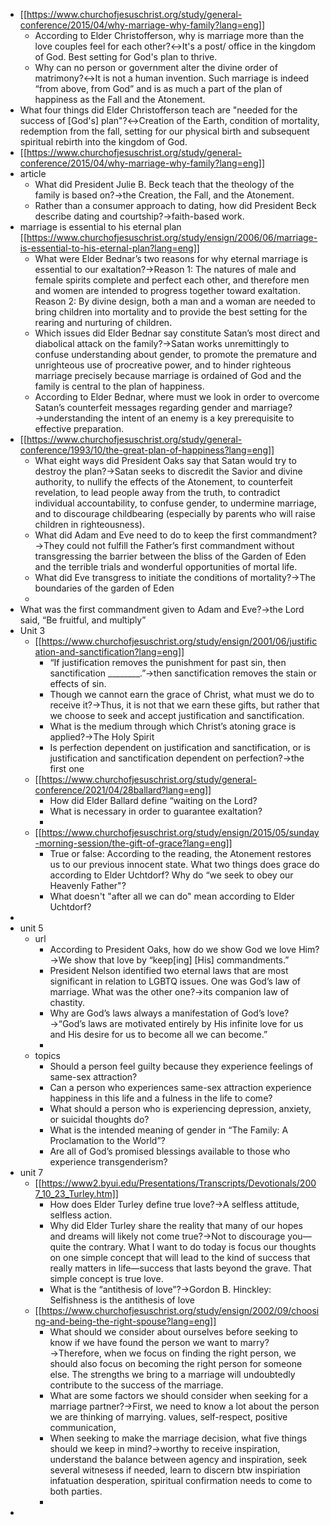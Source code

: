- [[https://www.churchofjesuschrist.org/study/general-conference/2015/04/why-marriage-why-family?lang=eng]]
    - According to Elder Christofferson, why is marriage more than the love couples feel for each other?↔It's a post/ office in the kingdom of God. Best setting for God's plan to thrive. 
    - Why can no person or government alter the divine order of matrimony?↔It is not a human invention. Such marriage is indeed “from above, from God” and is as much a part of the plan of happiness as the Fall and the Atonement.
- What four things did Elder Christofferson teach are "needed for the success of [God's] plan"?↔Creation of the Earth, condition of mortality, redemption from the fall, setting for our physical birth and subsequent spiritual rebirth into the kingdom of God.
- [[https://www.churchofjesuschrist.org/study/general-conference/2015/04/why-marriage-why-family?lang=eng]]
- article
    - What did President Julie B. Beck teach that the theology of the family is based on?→the Creation, the Fall, and the Atonement.
    - Rather than a consumer approach to dating, how did President Beck describe dating and courtship?→faith-based work.
- marriage is essential to his eternal plan [[https://www.churchofjesuschrist.org/study/ensign/2006/06/marriage-is-essential-to-his-eternal-plan?lang=eng]] 
    - What were Elder Bednar’s two reasons for why eternal marriage is essential to our exaltation?→Reason 1: The natures of male and female spirits complete and perfect each other, and therefore men and women are intended to progress together toward exaltation. Reason 2: By divine design, both a man and a woman are needed to bring children into mortality and to provide the best setting for the rearing and nurturing of children.
    - Which issues did Elder Bednar say constitute Satan’s most direct and diabolical attack on the family?→Satan works unremittingly to confuse understanding about gender, to promote the premature and unrighteous use of procreative power, and to hinder righteous marriage precisely because marriage is ordained of God and the family is central to the plan of happiness.
    - According to Elder Bednar, where must we look in order to overcome Satan’s counterfeit messages regarding gender and marriage?→understanding the intent of an enemy is a key prerequisite to effective preparation.
- [[https://www.churchofjesuschrist.org/study/general-conference/1993/10/the-great-plan-of-happiness?lang=eng]]
    - What eight ways did President Oaks say that Satan would try to destroy the plan?→Satan seeks to discredit the Savior and divine authority, to nullify the effects of the Atonement, to counterfeit revelation, to lead people away from the truth, to contradict individual accountability, to confuse gender, to undermine marriage, and to discourage childbearing (especially by parents who will raise children in righteousness).
    - What did Adam and Eve need to do to keep the first commandment?→They could not fulfill the Father’s first commandment without transgressing the barrier between the bliss of the Garden of Eden and the terrible trials and wonderful opportunities of mortal life.
    - What did Eve transgress to initiate the conditions of mortality?→The boundaries of the garden of Eden
    - 
- What was the first commandment given to Adam and Eve?→the Lord said, “Be fruitful, and multiply”
- Unit 3
    - [[https://www.churchofjesuschrist.org/study/ensign/2001/06/justification-and-sanctification?lang=eng]]
        - “If justification removes the punishment for past sin, then sanctification ________.”→then sanctification removes the stain or effects of sin.
        - Though we cannot earn the grace of Christ, what must we do to receive it?→Thus, it is not that we earn these gifts, but rather that we choose to seek and accept justification and sanctification.
        - What is the medium through which Christ’s atoning grace is applied?→The Holy Spirit
        - Is perfection dependent on justification and sanctification, or is justification and sanctification dependent on perfection?→the first one
    - [[https://www.churchofjesuschrist.org/study/general-conference/2021/04/28ballard?lang=eng]]
        - How did Elder Ballard define “waiting on the Lord?
        - What is necessary in order to guarantee exaltation?
        - 
    - [[https://www.churchofjesuschrist.org/study/ensign/2015/05/sunday-morning-session/the-gift-of-grace?lang=eng]]
        - True or false: According to the reading, the Atonement restores us to our previous innocent state.
What two things does grace do according to Elder Uchtdorf?
Why do “we seek to obey our Heavenly Father"?
        - What doesn't "after all we can do" mean according to Elder Uchtdorf?
- 
- unit 5
    - url
        - According to President Oaks, how do we show God we love Him?→We show that love by “keep[ing] [His] commandments.”
        - President Nelson identified two eternal laws that are most significant in relation to LGBTQ issues. One was God’s law of marriage. What was the other one?→its companion law of chastity.
        - Why are God’s laws always a manifestation of God’s love?→“God’s laws are motivated entirely by His infinite love for us and His desire for us to become all we can become.”
        - 
    - topics
        - Should a person feel guilty because they experience feelings of same-sex attraction?
        - Can a person who experiences same-sex attraction experience happiness in this life and a fulness in the life to come?
        - What should a person who is experiencing depression, anxiety, or suicidal thoughts do?
        - What is the intended meaning of gender in “The Family: A Proclamation to the World”?
        - Are all of God’s promised blessings available to those who experience transgenderism?
- unit 7
    - [[https://www2.byui.edu/Presentations/Transcripts/Devotionals/2007_10_23_Turley.htm]]
        - How does Elder Turley define true love?→A selfless attitude, selfless action.
        - Why did Elder Turley share the reality that many of our hopes and dreams will likely not come true?→Not to discourage you—quite the contrary. What I want to do today is focus our thoughts on one simple concept that will lead to the kind of success that really matters in life—success that lasts beyond the grave. That simple concept is true love.
        - What is the “antithesis of love”?→Gordon B. Hinckley: Selfishness is the antithesis of love
    - [[https://www.churchofjesuschrist.org/study/ensign/2002/09/choosing-and-being-the-right-spouse?lang=eng]] 
        - What should we consider about ourselves before seeking to know if we have found the person we want to marry?→Therefore, when we focus on finding the right person, we should also focus on becoming the right person for someone else. The strengths we bring to a marriage will undoubtedly contribute to the success of the marriage.
        - What are some factors we should consider when seeking for a marriage partner?→First, we need to know a lot about the person we are thinking of marrying. values, self-respect, positive communication, 
        - When seeking to make the marriage decision, what five things should we keep in mind?→worthy to receive inspiration, understand the balance between agency and inspiration, seek several witnesess if needed, learn to discern btw inspiriation infatuation desperation, spiritual confirmation needs to come to both parties. 
        - 
- 
